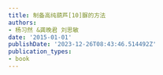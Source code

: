 ```yaml
---
title: 制备高纯葫芦[10]脲的方法
authors:
- 杨习然 &龚晚君 刘思敏
date: '2015-01-01'
publishDate: '2023-12-26T08:43:46.514492Z'
publication_types:
- book
---
```

